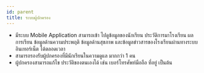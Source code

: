 ```yaml
---
id: parent
title: ระบบผู้ปกครอง
---
```


* มีระบบ Mobile Application สามารถเข้า ไปดูข้อมูลของนักเรียน ประวัติการมาโรงเรียน ผลการเรียน ข้อมูลด้านความประพฤติ ข้อมูลด้านสุขภาพ และข้อมูลข่าวสารของโรงเรียนผ่านทางระบบอินเทอร์เน็ต ได้ตลอดเวลา
* สามารถรองรับผู้ปกครองที่มีนักเรียนในความดูแล มากกว่า 1 คน
* ผู้ปกครองสามารถแก้ไข ประวัติของตนเองได้ เช่น เบอร์โทรศัพท์มือถือ ที่อยู่ เป็นต้น
